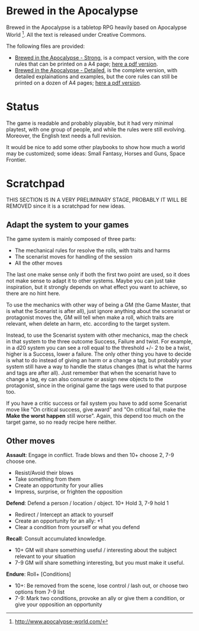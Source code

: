
# Brewed in the Apocalypse

Brewed in the Apocalypse is a tabletop RPG heavily based on Apocalypse World
[^1]. All the text is released under Creative Commons.

The following files are provided:
- [Brewed in the Apocalypse - Strong](bita-strong.md), is a compact version, with
  the core rules that can be printed on a A4 page;
  [here a pdf version](https://github.com/pocomane/brewed-in-the-apocalypse/releases/latest/download/bita-strong.pdf).
- [Brewed in the Apocalypse - Detailed](bita.md), is the complete version, with
  detailed explainations and examples, but the core rules can still be printed
  on a dozen of A4 pages; [here a pdf version](https://github.com/pocomane/brewed-in-the-apocalypse/releases/latest/download/bita.pdf).

[^1]: http://www.apocalypse-world.com/

# Status

The game is readable and probably playable, but it had very minimal playtest,
with one group of people, and while the rules were still evolving.  Moreover,
the English text needs a full revision.

It would be nice to add some other playbooks to show how much a world may
be customized; some ideas: Small Fantasy, Horses and Guns, Space Frontier.


# Scratchpad

THIS SECTION IS IN A VERY PRELIMINARY STAGE, PROBABLY IT WILL BE REMOVED since
it is a scratchpad for new ideas.

## Adapt the system to your games

The game system is mainly composed of three parts:

- The mechanical rules for resolve the rolls, with traits and harms
- The scenarist moves for handling of the session
- All the other moves

The last one make sense only if both the first two point are used, so it does
not make sense to adapt it to other systems. Maybe you can just take inspiration,
but it strongly depends on what effect you want to achieve, so there are no
hint here.

To use the mechanics with other way of being a GM (the Game Master, that is
what the Scenarist is after all), just ignore anything about the scenarist or
protagonist moves the, GM will tell when make a roll, which traits are
relevant, when delete an harm, etc. according to the target system.

Instead, to use the Scenarist system with other mechanics, map the check in
that system to the three outcome Success, Failure and twist. For example, in a
d20 system you can see a roll equal to the threshold +/- 2 to be a twist,
higher is a Success, lower a failure. The only other thing you have to decide
is what to do instead of giving an harm or a change a tag, but probably your
system still have a way to handle the status changes (that is what the harms
and tags are after all). Just remember that when the scenarist have to change a
tag, ey can also consume or assign new objects to the protagonist, since in the
original game the tags were used to that purpose too.

If you have a critic success or fail system you have to add some Scenarist move
like "On critical success, give award" and "On critical fail, make the __Make
the worst happen__ still worse". Again, this depend too much on the target
game, so no ready recipe here neither.


## Other moves

__Assault__: Engage in conflict. Trade blows and then 10+ choose 2, 7-9 choose one.

- Resist/Avoid their blows
- Take something from them
- Create an opportunity for your allies
- Impress, surprise, or frighten the opposition

__Defend__: Defend a person / location / object. 10+ Hold 3, 7-9 hold 1

- Redirect / Intercept an attack to yourself
- Create an opportunity for an ally: +1
- Clear a condition from yourself or what you defend

__Recall__: Consult accumulated knowledge.

- 10+ GM will share something useful / interesting about the subject relevant to your situation
- 7-9 GM will share something interesting, but you must make it useful.

__Endure__: Roll+ [Conditions]

- 10+: Be removed from the scene, lose control / lash out, or choose two options from 7-9 list
- 7-9: Mark two conditions, provoke an ally or give them a condition, or give your opposition an opportunity
